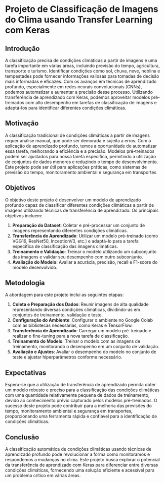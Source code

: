 # Projeto de Classificação de Imagens do Clima usando Transfer Learning com Keras

## Introdução

A classificação precisa de condições climáticas a partir de imagens é uma tarefa importante em várias áreas, incluindo previsão do tempo, agricultura, transporte e turismo. Identificar condições como sol, chuva, neve, neblina e tempestades pode fornecer informações valiosas para tomadas de decisão mais informadas e eficazes. Com os avanços em técnicas de aprendizado profundo, especialmente em redes neurais convolucionais (CNNs), podemos automatizar e aumentar a precisão desse processo. Utilizando transferência de aprendizado com Keras, podemos aproveitar modelos pré-treinados com alto desempenho em tarefas de classificação de imagens e adaptá-los para identificar diferentes condições climáticas.

## Motivação

A classificação tradicional de condições climáticas a partir de imagens requer análise manual, que pode ser demorada e sujeita a erros. Com a aplicação de aprendizado profundo, temos a oportunidade de automatizar essa tarefa, melhorando a eficiência e a precisão. Modelos pré-treinados podem ser ajustados para nossa tarefa específica, permitindo a utilização de conjuntos de dados menores e reduzindo o tempo de desenvolvimento. Este projeto pode ser útil para aplicações práticas, como sistemas de previsão do tempo, monitoramento ambiental e segurança em transportes.

## Objetivos

O objetivo deste projeto é desenvolver um modelo de aprendizado profundo capaz de classificar diferentes condições climáticas a partir de imagens utilizando técnicas de transferência de aprendizado. Os principais objetivos incluem:

1. **Preparação do Dataset**: Coletar e pré-processar um conjunto de imagens representando diferentes condições climáticas.
2. **Transferência de Aprendizado**: Utilizar um modelo pré-treinado (como VGG16, ResNet50, InceptionV3, etc.) e adaptá-lo para a tarefa específica de classificação das imagens climáticas.
3. **Treinamento e Validação**: Treinar o modelo utilizando um subconjunto das imagens e validar seu desempenho com outro subconjunto.
4. **Avaliação do Modelo**: Avaliar a acurácia, precisão, recall e F1-score do modelo desenvolvido.

## Metodologia

A abordagem para este projeto inclui as seguintes etapas:

1. **Coleta e Preparação dos Dados**: Reunir imagens de alta qualidade representando diversas condições climáticas, dividindo-as em conjuntos de treinamento, validação e teste.
2. **Configuração do Ambiente**: Configurar o ambiente no Google Colab com as bibliotecas necessárias, como Keras e TensorFlow.
3. **Transferência de Aprendizado**: Carregar um modelo pré-treinado e realizar o fine-tuning para a nova tarefa de classificação.
4. **Treinamento do Modelo**: Treinar o modelo com as imagens de treinamento, monitorando o desempenho em um conjunto de validação.
5. **Avaliação e Ajustes**: Avaliar o desempenho do modelo no conjunto de teste e ajustar hiperparâmetros conforme necessário.

## Expectativas

Espera-se que a utilização de transferência de aprendizado permita obter um modelo robusto e preciso para a classificação das condições climáticas com uma quantidade relativamente pequena de dados de treinamento, devido ao conhecimento prévio capturado pelos modelos pré-treinados. O sucesso deste projeto pode contribuir para a melhoria das previsões do tempo, monitoramento ambiental e segurança em transportes, proporcionando uma ferramenta rápida e confiável para a identificação de condições climáticas.

## Conclusão

A classificação automática de condições climáticas usando técnicas de aprendizado profundo pode revolucionar a forma como monitoramos e respondemos a mudanças no clima. Este projeto busca explorar o potencial da transferência de aprendizado com Keras para diferenciar entre diversas condições climáticas, fornecendo uma solução eficiente e acessível para um problema crítico em várias áreas. 
